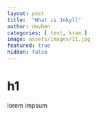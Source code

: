 ```yaml
---
layout: post
title:  "What is Jekyll"
author: devben
categories: [ test, kram ]
image: assets/images/11.jpg
featured: true
hidden: false
---
```


# h1

lorem impsum
